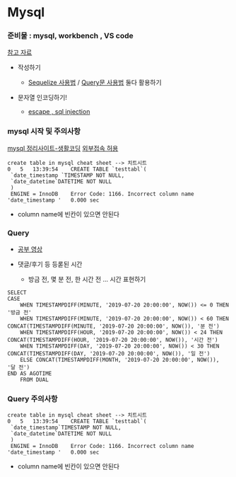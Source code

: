 # Mysql

### 준비물 : mysql, workbench , VS code

[참고 자료]()

- 작성하기
  - [Sequelize 사용법](https://sskey.tistory.com/69) / [Query문 사용법](https://365kim.tistory.com/102) 둘다 활용하기
- 문자열 인코딩하기!

  - [escape , sql injection](https://devkingdom.tistory.com/90)

### mysql 시작 및 주의사항
[mysql 정리사이트-생활코딩](https://nittaku.tistory.com/375?category=764930)
[외부접속 허용](https://abc1211.tistory.com/537)

```
create table in mysql cheat sheet --> 치트시트
0	5	13:39:54	CREATE TABLE `testtabl`(
 `date_timestamp `TIMESTAMP NOT NULL,
 `date_datetime`DATETIME NOT NULL
 )
 ENGINE = InnoDB	Error Code: 1166. Incorrect column name 'date_timestamp '	0.000 sec
```
- column name에 빈칸이 있으면 안된다

### Query
- [공부 영상](https://www.youtube.com/watch?v=vgIc4ctNFbc&t=3092s)

- 댓글/후기 등 등롣된 시간
  - 방금 전, 몇 분 전, 한 시간 전 ... 시간 표현하기
```
SELECT 
CASE
    WHEN TIMESTAMPDIFF(MINUTE, '2019-07-20 20:00:00', NOW()) <= 0 THEN '방금 전'
    WHEN TIMESTAMPDIFF(MINUTE, '2019-07-20 20:00:00', NOW()) < 60 THEN CONCAT(TIMESTAMPDIFF(MINUTE, '2019-07-20 20:00:00', NOW()), '분 전')
    WHEN TIMESTAMPDIFF(HOUR, '2019-07-20 20:00:00', NOW()) < 24 THEN CONCAT(TIMESTAMPDIFF(HOUR, '2019-07-20 20:00:00', NOW()), '시간 전')
    WHEN TIMESTAMPDIFF(DAY, '2019-07-20 20:00:00', NOW()) < 30 THEN CONCAT(TIMESTAMPDIFF(DAY, '2019-07-20 20:00:00', NOW()), '일 전')
    ELSE CONCAT(TIMESTAMPDIFF(MONTH, '2019-07-20 20:00:00', NOW()), '달 전')
END AS AGOTIME
    FROM DUAL
```





### Query 주의사항

```
create table in mysql cheat sheet --> 치트시트
0	5	13:39:54	CREATE TABLE `testtabl`(
 `date_timestamp`TIMESTAMP NOT NULL,
 `date_datetime`DATETIME NOT NULL
 )
 ENGINE = InnoDB	Error Code: 1166. Incorrect column name 'date_timestamp '	0.000 sec
```
- column name에 빈칸이 있으면 안된다


